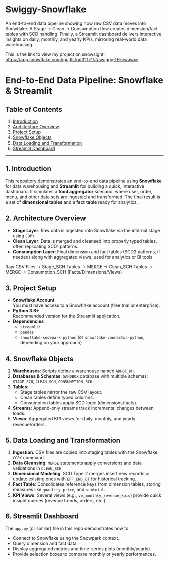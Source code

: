 # Swiggy-Snowflake
An end-to-end data pipeline showing how raw CSV data moves into Snowflake. A Stage → Clean → Consumption flow creates dimension/fact tables with SCD handling. Finally, a Streamlit dashboard delivers interactive insights on daily, monthly, and yearly KPIs, mirroring real-world data warehousing.

This is the link to view my project on snowsight:
https://app.snowflake.com/jpujfls/qd31171/#/swiggy-fEkcwawxs

# End-to-End Data Pipeline: Snowflake & Streamlit

## Table of Contents
1. [Introduction](#introduction)  
2. [Architecture Overview](#architecture-overview)  
3. [Project Setup](#project-setup)  
4. [Snowflake Objects](#snowflake-objects)  
5. [Data Loading and Transformation](#data-loading-and-transformation)  
6. [Streamlit Dashboard](#streamlit-dashboard)  

---

## 1. Introduction
This repository demonstrates an end-to-end data pipeline using **Snowflake** for data warehousing and **Streamlit** for building a quick, interactive dashboard. It simulates a **food aggregator** scenario, where user, order, menu, and other data sets are ingested and transformed. The final result is a set of **dimensional tables** and a **fact table** ready for analytics.

## 2. Architecture Overview
- **Stage Layer**: Raw data is ingested into Snowflake via the internal stage using `COPY`.  
- **Clean Layer**: Data is merged and cleansed into properly typed tables, often replicating SCD1 patterns.  
- **Consumption Layer**: Final dimension and fact tables (SCD2 patterns, if needed) along with aggregated views, used for analytics or BI tools.

Raw CSV Files → Stage_SCH Tables → MERGE → Clean_SCH Tables → MERGE → Consumption_SCH (Facts/Dimensions/Views)


## 3. Project Setup
- **Snowflake Account**  
  You must have access to a Snowflake account (free trial or enterprise).  
- **Python 3.8+**  
  Recommended version for the Streamlit application.  
- **Dependencies**  
  - `streamlit`  
  - `pandas`  
  - `snowflake-snowpark-python` (or `snowflake-connector-python`, depending on your approach)

## 4. Snowflake Objects
1. **Warehouses**: Scripts define a warehouse named `ADHOC_WH`.  
2. **Databases & Schemas**: `SANDBOX` database with multiple schemas: `STAGE_SCH`, `CLEAN_SCH`, `CONSUMPTION_SCH`.  
3. **Tables**: 
   - Stage tables mirror the raw CSV layout.  
   - Clean tables define typed columns.  
   - Consumption tables apply SCD logic (dimensions/facts).  
4. **Streams**: Append-only streams track incremental changes between loads.  
5. **Views**: Aggregated KPI views for daily, monthly, and yearly revenue/orders.

## 5. Data Loading and Transformation
1. **Ingestion**: CSV files are copied into staging tables with the Snowflake `COPY` command.  
2. **Data Cleansing**: `MERGE` statements apply conversions and data validations in `CLEAN_SCH`.  
3. **Dimensional Modeling**: SCD Type 2 merges insert new records or update existing ones with `EFF_END_DT` for historical tracking.  
4. **Fact Table**: Consolidates reference keys from dimension tables, storing measures like `quantity`, `price`, and `subtotal`.  
5. **KPI Views**: Several views (e.g., `vw_monthly_revenue_kpis`) provide quick insight queries (revenue trends, orders, etc.).

## 6. Streamlit Dashboard
The `app.py` (or similar) file in this repo demonstrates how to:

- Connect to Snowflake using the Snowpark context.  
- Query dimension and fact data.  
- Display aggregated metrics and time-series plots (monthly/yearly).  
- Provide selection boxes to compare monthly or yearly performances.
